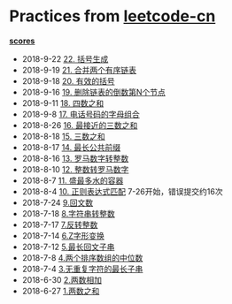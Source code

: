 # Practices from [leetcode-cn](https://leetcode-cn.com/)

**[scores](./scores.xlsx)**

* 2018-9-22 [22. 括号生成](./problems/generate-parentheses.md)
* 2018-9-19 [21. 合并两个有序链表](./problems/merge-two-sorted-lists.md)
* 2018-9-18 [20. 有效的括号](./problems/valid-parentheses.md)
* 2018-9-16 [19. 删除链表的倒数第N个节点](./problems/remove-nth-node-from-end-of-list.md)
* 2018-9-11 [18. 四数之和](./problems/four-sum.md)
* 2018-9-8 [17. 电话号码的字母组合](./problems/letter-combinations-of-a-phone-number.md)
* 2018-8-26 [16. 最接近的三数之和](./problems/three-sum-closest.md)
* 2018-8-18 [15. 三数之和](./problems/three-sum.md)
* 2018-8-17 [14. 最长公共前缀](./problems/longest-common-prefix.md)
* 2018-8-16 [13. 罗马数字转整数](./problems/roman-to-integer.md)
* 2018-8-10 [12. 整数转罗马数字](./problems/integer-to-roman.md)
* 2018-8-7 [11. 盛最多水的容器](./problems/container-with-most-water.md)
* 2018-8-4 [10. 正则表达式匹配](./problems/regular-expression-matching.md) 7-26开始，错误提交约16次
* 2018-7-24 [9.回文数](./problems/palindrome-number.md)
* 2018-7-18 [8.字符串转整数](./problems/string-to-integer-atoi.md)
* 2018-7-17 [7.反转整数](./problems/reverse-integer.md)
* 2018-7-14 [6.Z字形变换](./problems/zigzag-conversion.md)
* 2018-7-12 [5.最长回文子串](./problems/longest-palindromic-substring.md)
* 2018-7-8 [4.两个排序数组的中位数](./problems/median-of-two-sorted-arrays.md)
* 2018-7-4 [3.无重复字符的最长子串](./problems/longest-substring-without-repeating-characters.md)
* 2018-6-30 [2.两数相加](./problems/addtwonumbers.md)
* 2018-6-27 [1.两数之和](./problems/twosum.md)
